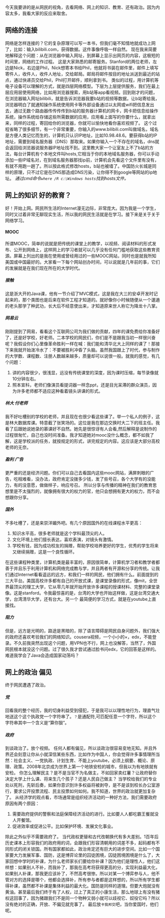 今天我要讲的是从网民的视角，去看网络、网上的知识、教育、还有政治。因为内容太多，我看大家的反应来取舍。
## 网络的连接
网络是怎样连接的？它的复杂原理可以写一本书，但我们毫不知情地就成功上网了，比如：输入bilibili.com，获得数据。这件事像呼吸一样自然。
现在我来简要地解释这个问题：从在浏览器中输入网址，到屏幕上显示出网页的内容，这极短的时间里，网络的工作过程。
这是大家熟悉的邮寄服务。Stanford的两位老师，左边是Nick，右边是Phil，Nick想寄本书给Phil，他就将书装在邮件里，邮件上填写寄件人，收件人，收件人地址，交给邮局。邮局将邮件按目的地址派送到最近的站点，通过快递员交给Phil，Phil打开邮件，顺利拿到书。
类似的过程，用计算机等电子设备可以理解的方式，就是四层网络模型。下层为上层提供服务，我们在最上层应用层使用网络，比如用浏览器搜索，用b站等app看视频。回到刚才的问题，在浏览器输入网址bilibili，就是告诉浏览器我要b站的视频等数据，让b站寄给我，浏览器明白了就通知操作系统使用网卡等外部设备通过以太网或wifi把信息发出去，通过无数个路由器传传传传到b站的服务器计算机的网卡，网卡把信息给操作系统，操作系统给存储这些所需数据的应用，应用看上面写的你要什么，就拿出来，同样的过程，寄回给你的浏览器，你就可以愉快地看你喜欢视频了。
这个过程省略了很多细节，有一个非常重要，你输入的www.bilibili.com叫做域名，域名是方便人类记忆而生的，计算机只认识IP地址，比如10.98.48.6。要获得b站的IP地址，需要到域名服务器（DNS）那取来。如果你输入一个不存在的域名，dns就会返回给浏览器说服务器IP地址找不到。这里教大家一个让室友上不了b站的方法，每台计算机有个本地文件叫hosts,它相当于你的本地域名服务器，你可以手动添加一些IP域名对，在到域名服务器那找ip前，计算机会先看这个文件里有没有，有就不用跑一趟了。所以按此格式修改hosts，b站也被墙了。中国防火长城是同样的原理，只不过它是在DNS那造成DNS污染，让你得不到google等网站的ip地址。
_通过cmd命令`where /R c:\Windows hosts`找到hosts文件。_
## 网上的知识 好的教育？
好！开始上网。网民所生活的Internet漫无边际，非常庞大。因为我是一个学生，同时又过着非常无聊现实生活，所以我的网民生活就是在学习。接下来是关于关于网络学习。
#### MOOC
所谓MOOC，简单的说就是把传统的课堂上的教学，以视频、阅读材料的形式发布、公开到网络上，这样网上的学习者就可以几乎没有任何门槛地获取这些教育资源。屏幕上列出的是我在使用或曾经用过的一些MOOC网站，同时也是就我所知美国或中国最好的。大家看一下每个网站创办时间，可以说就是几年前的事，它们的发展就是在我们现在所在的大学时代。
##### 接触
这是浙大开的Java课，他有一节介绍了MVC模式，这是我在大三的安卓开发时记起来的，那个类图也是后来在软件工程才知道的。就好像你小时候随便从一个邋遢的老头那学了种武功，长大后不经意使出来，才知道原来世人称它为降龙十八掌。
##### 网易云
刚刚提到了网易，看看这个互联网公司为我们做的贡献，四年的课免费给你准备好了，还是好学校，好老师。二本学校的网民们，你们是不是跟我当初一样很兴奋呢？我假设你们心里像革命胜利一样在喊：我们能和清华北大上同样的课了！那接下来我就开始泼冷水了：不要被胜利冲昏了头脑。虽然我国跟上了时代，参与制作的大学数、课程数、注册人数越来越多，质量却可以说很一般。就我的感觉，有几个问题：
1. 讲的内容很少，很浅显，远没有传统课堂的深度，因为课时压缩，每节录像就10分钟左右。
2. 照本宣科，老师们像演员看提词器一样念ppt，还是目光呆滞的群众演员，因为许多老师都不适应这种看着镜头讲课的形式。
##### 林大 付老师
我不好吐槽别的学校的老师，并且现在也很少看这些课了。举一个私人的例子，这是林大数据库课。特意截了张笑场的。这位是我在那边交换时大二下的班主任。我看了后跟她说她录的慕课好不自然。她先是很惊讶有人会看,然后解释是说制作的过程很匆忙，自己也没时间准备。我才知道她对mooc没什么概念，都不如我了解，这是学校派的任务，就按规定的形式，讲完规定的内容。这应该是大部分高校老师的无奈。
##### 盈利 广告
更严重的还是经济问题。你们可以自己去看国内这些mooc网站，满屏刺眼的广告，吃相难看，没办法，政府肯定没拨多少钱，发了些号召，各个大学有的没能力，有的没意愿，做做样子，响应号召。
所以分享与传播的精神在我们的教育思想里是不太强烈的，就像拥有很大的权力的官，他只会想拥有更大的权力，而不会想跟你分享。
##### 国外
不多吐槽了，还是来崇洋媚外吧。有几个原因国外的在线课程水平更高：
1. 知识水平高，很多老师就是这个学科最顶尖的人。
2. 文化环境上他们擅长表达，喜欢表演，对镜头有激情。
3. 学校有钱，因为成功校友的捐赠，帮助学校培养更好的学生，优秀的学生将来又继续捐赠，这是一个良性循环。

在这些课程种类里，计算机类是最丰富的，原因很简单，计算机学习者和教学者都善于并且乐于利用计算机和网络完成教与学，并且两者有开源和分享的传统。让我们通过Internet看看遥远的远方，和我们一样的网民，他们拥有什么。前面提到的三大平台。美国高校许多都有自己的开放式课，是课堂录像的形式，像mit，全世界最顶尖的理工大学，它从零几年就开始开放许多课程的授课材料、完整的课堂录像。这是stanford。令我最惊喜的是，台湾的大学也开始这样做，这是台湾交通大学，台湾清华大学，还有台大。另一个 最简便的学习方式，就是在youtube上直接找。
##### 阻力
但是，远方是光明的，路途是黑暗的，除了语言障碍是网民自身问题外，我们强大的政府还喜欢考验我们的网络知识。cousera视频，一个小小的×，edx，不能登录。不久前我突然出现这个问题，用VPN也不行，网上也没解答，当然了，外国网民根本就没这个问题。过了很久我才尝试通过脸书问edx，它的回答是这样的。难道我学会了Java会造成国家动荡吗？
## 网上的政治 偏见
终于网民遭遇了政治。
##### 党
回看我的整个经历，我的切身利益受到侵犯，于是我可以以理性地行为，理直气壮地送这个这个执政党一个字符串了。`？`是通配符,可匹配任意一个字符，所以这个字符串其中一个含义是“算你狠”。
##### 政府
到谈政治了。放个视频。
任何人都有偏见，所以谈政治很容易变地无知。并且外界还会刻意让你从小就深信某些东西，比如作为中国人，你会觉得许多事情理所当然：社会主义、一党执政、计划生育、不能上youtube，必须上纲要、概论、原理、政策。2008年北京成为世界上第一个地铁安检的城市，但我以为有地铁就有安检。
你怎么理解民主？是不是当官不为名做主，不如回家卖红薯？让政府替你决定大学上什么课、将来生几个孩子？还是人民自己做主？
当学校给我们的专业处以死刑，先斩后奏，如果你意识到许多权益将被剥夺，是不是该到校长办公室游行，要求公开投票流程、民主投票如何如何。我不知道，世界的政治就更加复杂了。
从经济学的观点看，市场通常是组织经济活动的一种好方法，我们需要政府原因有两个原因：
1. 需要政府提供的警察和法庭保障经济活动的进行。比如要人人都吃霸王餐就没人开餐馆。
2. 促进效率或促进公平。比如保护环境、发展文化事业。

除此之外似乎不需要政府了。
当代政权更替和古代改朝换代有多大差别。1百年后历史课本上形容我们的政府用的词，会跟我们形容清朝用的词差不多，起码都有不同形式的闭关锁国。所有国家都如此，政治肯定还有巨大的进步空间。比如一个国家要大力发展军事、国防，这是博弈论里的囚徒困境，囚徒困境困境是什么了，大家回想中学时的补课，为什么老师家长们要给你补课？因为他们是理性人，他们这样想：如果别人不补，而我补了，那我在高考将获得更高的分，实现利益最大化，如果别人补课，那我更应该补了，不然高考很惨。所以对某一个博弈参与人，他不管对方的选择是哪个，他都会选择补，所有参与者都是这样想的，所以所有学生都得补课，虽然都不补课是集体利益的最大化。国防是同样的道理。但要大炮就没有黄油。甚至最后我们终于有了人权，过上了真正的小康生活，那么地球上有没有猪权这回事了，因为猪跟我们不是同一个物种又弱小就可以歧视它、奴役它吗？所以没有绝对的正确，开放、不偏见就完事了。
最后放`卡我邦交`吧，当你爱国时，他们呢。
